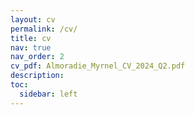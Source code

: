```yaml
---
layout: cv
permalink: /cv/
title: cv
nav: true
nav_order: 2
cv_pdf: Almoradie_Myrnel_CV_2024_Q2.pdf
description: 
toc:
  sidebar: left
---
```

